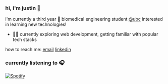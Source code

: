 ### hi, i'm justin 👋

i'm currently a third year 🧬 biomedical engineering student [@ubc](https://www.bme.ubc.ca/) interested in learning new technologies!

- 👨‍💻 currently exploring web development, getting familiar with popular tech stacks

how to reach me: [email](mailto:justincho63@gmail.com) [linkedin](https://www.linkedin.com/in/justin-cho-97b330198/)

### currently listening to 🎧
[![Spotify](https://novatorem-blush.vercel.app/api/spotify)](https://open.spotify.com/user/justinlisteningtomusic123)






